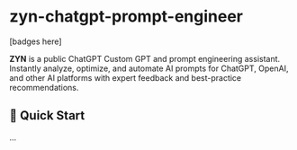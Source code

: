 # zyn-chatgpt-prompt-engineer

[badges here]

**ZYN** is a public ChatGPT Custom GPT and prompt engineering assistant. Instantly analyze, optimize, and automate AI prompts for ChatGPT, OpenAI, and other AI platforms with expert feedback and best-practice recommendations.

## 🚀 Quick Start
...
